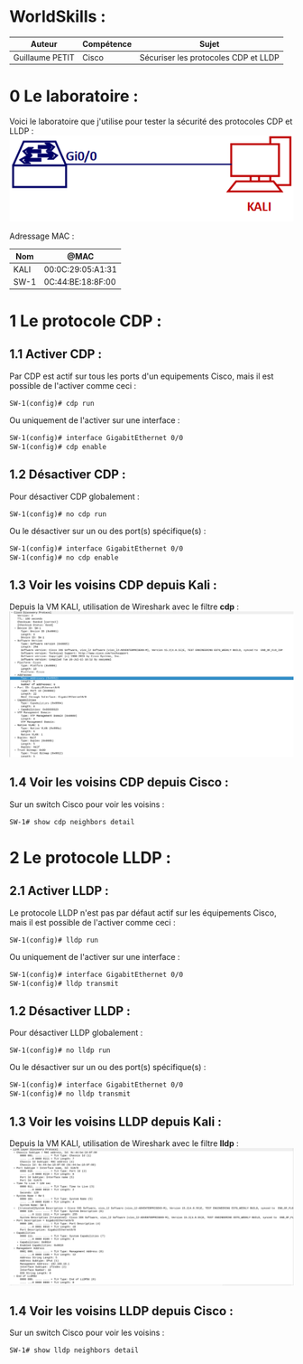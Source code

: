 # WorldSkills :

Auteur | Compétence | Sujet 
---|---|---
Guillaume PETIT | Cisco | Sécuriser les protocoles CDP et LLDP |

# 0 Le laboratoire :
Voici le laboratoire que j'utilise pour tester la sécurité des protocoles CDP et LLDP :
![img](../images/CDP-LLDP/networkPlan.png)

Adressage MAC :

Nom | @MAC 
---|---
KALI | 00:0C:29:05:A1:31 |
SW-1 | 0C:44:BE:18:8F:00 |

# 1 Le protocole CDP :
## 1.1 Activer CDP :
Par CDP est actif sur tous les ports d'un equipements Cisco, mais il est possible de l'activer comme ceci :
````text
SW-1(config)# cdp run
````

Ou uniquement de l'activer sur une interface :
````text
SW-1(config)# interface GigabitEthernet 0/0
SW-1(config)# cdp enable
````

## 1.2 Désactiver CDP :
Pour désactiver CDP globalement :
````text
SW-1(config)# no cdp run
````

Ou le désactiver sur un ou des port(s) spécifique(s) :
````text
SW-1(config)# interface GigabitEthernet 0/0
SW-1(config)# no cdp enable
````

## 1.3 Voir les voisins CDP depuis Kali :
Depuis la VM KALI, utilisation de  Wireshark avec le filtre **cdp** :
![img](../images/CDP-LLDP/cdp.png)

## 1.4 Voir les voisins CDP depuis Cisco :
Sur un switch Cisco pour voir les voisins :
````text
SW-1# show cdp neighbors detail
````

# 2 Le protocole LLDP :
## 2.1 Activer LLDP :
Le protocole LLDP n'est pas par défaut actif sur les équipements Cisco, mais il est possible de l'activer comme ceci :
````text
SW-1(config)# lldp run
````

Ou uniquement de l'activer sur une interface :
````text
SW-1(config)# interface GigabitEthernet 0/0
SW-1(config)# lldp transmit
````

## 1.2 Désactiver LLDP :
Pour désactiver LLDP globalement :
````text
SW-1(config)# no lldp run
````

Ou le désactiver sur un ou des port(s) spécifique(s) :
````text
SW-1(config)# interface GigabitEthernet 0/0
SW-1(config)# no lldp transmit
````

## 1.3 Voir les voisins LLDP depuis Kali :
Depuis la VM KALI, utilisation de  Wireshark avec le filtre **lldp** :
![img](../images/CDP-LLDP/lldp.png)

## 1.4 Voir les voisins LLDP depuis Cisco :
Sur un switch Cisco pour voir les voisins :
````text
SW-1# show lldp neighbors detail
````